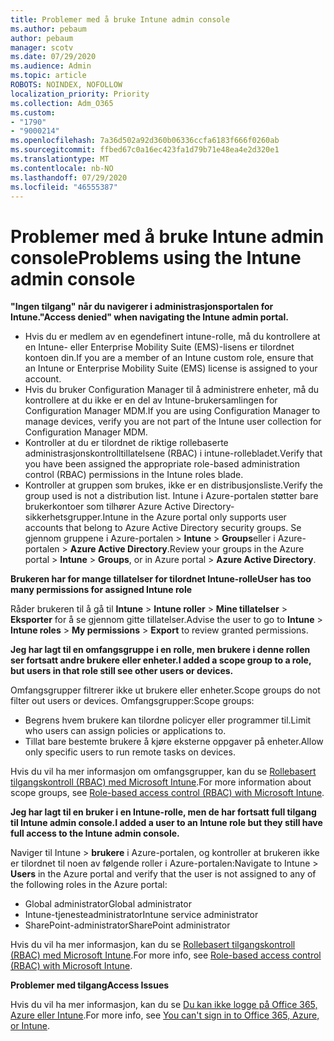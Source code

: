 ```yaml
---
title: Problemer med å bruke Intune admin console
ms.author: pebaum
author: pebaum
manager: scotv
ms.date: 07/29/2020
ms.audience: Admin
ms.topic: article
ROBOTS: NOINDEX, NOFOLLOW
localization_priority: Priority
ms.collection: Adm_O365
ms.custom:
- "1790"
- "9000214"
ms.openlocfilehash: 7a36d502a92d360b06336ccfa6183f666f0260ab
ms.sourcegitcommit: ffbed67c0a16ec423fa1d79b71e48ea4e2d320e1
ms.translationtype: MT
ms.contentlocale: nb-NO
ms.lasthandoff: 07/29/2020
ms.locfileid: "46555387"
---
```

# <a name="problems-using-the-intune-admin-console"></a><span data-ttu-id="8093c-102">Problemer med å bruke Intune admin console</span><span class="sxs-lookup"><span data-stu-id="8093c-102">Problems using the Intune admin console</span></span>

<span data-ttu-id="8093c-103">**"Ingen tilgang" når du navigerer i administrasjonsportalen for Intune.**</span><span class="sxs-lookup"><span data-stu-id="8093c-103">**"Access denied" when navigating the Intune admin portal.**</span></span>

- <span data-ttu-id="8093c-104">Hvis du er medlem av en egendefinert intune-rolle, må du kontrollere at en Intune- eller Enterprise Mobility Suite (EMS)-lisens er tilordnet kontoen din.</span><span class="sxs-lookup"><span data-stu-id="8093c-104">If you are a member of an Intune custom role, ensure that an Intune or Enterprise Mobility Suite (EMS) license is assigned to your account.</span></span>
- <span data-ttu-id="8093c-105">Hvis du bruker Configuration Manager til å administrere enheter, må du kontrollere at du ikke er en del av Intune-brukersamlingen for Configuration Manager MDM.</span><span class="sxs-lookup"><span data-stu-id="8093c-105">If you are using Configuration Manager to manage devices, verify you are not part of the Intune user collection for Configuration Manager MDM.</span></span>
- <span data-ttu-id="8093c-106">Kontroller at du er tilordnet de riktige rollebaserte administrasjonskontrolltillatelsene (RBAC) i intune-rollebladet.</span><span class="sxs-lookup"><span data-stu-id="8093c-106">Verify that you have been assigned the appropriate role-based administration control (RBAC) permissions in the Intune roles blade.</span></span>
- <span data-ttu-id="8093c-107">Kontroller at gruppen som brukes, ikke er en distribusjonsliste.</span><span class="sxs-lookup"><span data-stu-id="8093c-107">Verify the group used is not a distribution list.</span></span> <span data-ttu-id="8093c-108">Intune i Azure-portalen støtter bare brukerkontoer som tilhører Azure Active Directory-sikkerhetsgrupper.</span><span class="sxs-lookup"><span data-stu-id="8093c-108">Intune in the Azure portal only supports user accounts that belong to Azure Active Directory security groups.</span></span> <span data-ttu-id="8093c-109">Se gjennom gruppene i Azure-portalen > **Intune**  >  **Groups**eller i Azure-portalen > **Azure Active Directory**.</span><span class="sxs-lookup"><span data-stu-id="8093c-109">Review your groups in the Azure portal > **Intune** > **Groups**, or in Azure portal > **Azure Active Directory**.</span></span>

<span data-ttu-id="8093c-110">**Brukeren har for mange tillatelser for tilordnet Intune-rolle**</span><span class="sxs-lookup"><span data-stu-id="8093c-110">**User has too many permissions for assigned Intune role**</span></span>

<span data-ttu-id="8093c-111">Råder brukeren til å gå til **Intune**  >  **Intune roller**  >  **Mine tillatelser**  >  **Eksporter** for å se gjennom gitte tillatelser.</span><span class="sxs-lookup"><span data-stu-id="8093c-111">Advise the user to go to **Intune** > **Intune roles** > **My permissions** > **Export** to review granted permissions.</span></span>

<span data-ttu-id="8093c-112">**Jeg har lagt til en omfangsgruppe i en rolle, men brukere i denne rollen ser fortsatt andre brukere eller enheter.**</span><span class="sxs-lookup"><span data-stu-id="8093c-112">**I added a scope group to a role, but users in that role still see other users or devices.**</span></span>

<span data-ttu-id="8093c-113">Omfangsgrupper filtrerer ikke ut brukere eller enheter.</span><span class="sxs-lookup"><span data-stu-id="8093c-113">Scope groups do not filter out users or devices.</span></span> <span data-ttu-id="8093c-114">Omfangsgrupper:</span><span class="sxs-lookup"><span data-stu-id="8093c-114">Scope groups:</span></span>

- <span data-ttu-id="8093c-115">Begrens hvem brukere kan tilordne policyer eller programmer til.</span><span class="sxs-lookup"><span data-stu-id="8093c-115">Limit who users can assign policies or applications to.</span></span>
- <span data-ttu-id="8093c-116">Tillat bare bestemte brukere å kjøre eksterne oppgaver på enheter.</span><span class="sxs-lookup"><span data-stu-id="8093c-116">Allow only specific users to run remote tasks on devices.</span></span>

<span data-ttu-id="8093c-117">Hvis du vil ha mer informasjon om omfangsgrupper, kan du se [Rollebasert tilgangskontroll (RBAC) med Microsoft Intune](https://docs.microsoft.com/intune/role-based-access-control).</span><span class="sxs-lookup"><span data-stu-id="8093c-117">For more information about scope groups, see  [Role-based access control (RBAC) with Microsoft Intune](https://docs.microsoft.com/intune/role-based-access-control).</span></span>

<span data-ttu-id="8093c-118">**Jeg har lagt til en bruker i en Intune-rolle, men de har fortsatt full tilgang til Intune admin console.**</span><span class="sxs-lookup"><span data-stu-id="8093c-118">**I added a user to an Intune role but they still have full access to the Intune admin console.**</span></span>

<span data-ttu-id="8093c-119">Naviger til Intune > **brukere** i Azure-portalen, og kontroller at brukeren ikke er tilordnet til noen av følgende roller i Azure-portalen:</span><span class="sxs-lookup"><span data-stu-id="8093c-119">Navigate to Intune > **Users** in the Azure portal and verify that the user is not assigned to any of the following roles in the Azure portal:</span></span>

- <span data-ttu-id="8093c-120">Global administrator</span><span class="sxs-lookup"><span data-stu-id="8093c-120">Global administrator</span></span>
- <span data-ttu-id="8093c-121">Intune-tjenesteadministrator</span><span class="sxs-lookup"><span data-stu-id="8093c-121">Intune service administrator</span></span>
- <span data-ttu-id="8093c-122">SharePoint-administrator</span><span class="sxs-lookup"><span data-stu-id="8093c-122">SharePoint administrator</span></span>

<span data-ttu-id="8093c-123">Hvis du vil ha mer informasjon, kan du se [Rollebasert tilgangskontroll (RBAC) med Microsoft Intune](https://docs.microsoft.com/intune/role-based-access-control).</span><span class="sxs-lookup"><span data-stu-id="8093c-123">For more info, see [Role-based access control (RBAC) with Microsoft Intune](https://docs.microsoft.com/intune/role-based-access-control).</span></span>

<span data-ttu-id="8093c-124">**Problemer med tilgang**</span><span class="sxs-lookup"><span data-stu-id="8093c-124">**Access Issues**</span></span>

<span data-ttu-id="8093c-125">Hvis du vil ha mer informasjon, kan du se [Du kan ikke logge på Office 365, Azure eller Intune](https://support.microsoft.com/help/2412085/you-can-t-sign-in-to-office-365-azure-or-intune).</span><span class="sxs-lookup"><span data-stu-id="8093c-125">For more info, see [You can't sign in to Office 365, Azure, or Intune](https://support.microsoft.com/help/2412085/you-can-t-sign-in-to-office-365-azure-or-intune).</span></span>